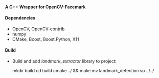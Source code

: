 #### A C++ Wrapper for OpenCV-Facemark

#### Dependencies
* OpenCV, OpenCV-contrib
* numpy
* CMake, Boost, Boost.Python, X11
#### Build
* Build and add <i>landmark_extractor</i> library to project:


    mkdir build
    cd build
    cmake ../ && make
    mv landmark_detection.so ../../
    
